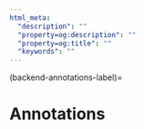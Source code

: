 ```yaml
---
html_meta:
  "description": ""
  "property=og:description": ""
  "property=og:title": ""
  "keywords": ""
---
```


(backend-annotations-label)=

# Annotations

